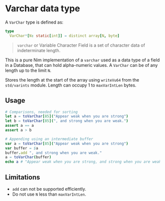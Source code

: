 # Varchar data type

A `VarChar` type is defined as:

```nim
type
  VarChar*[N: static[int]] = distinct array[N, byte]
```

> `varchar` or Variable Character Field is a set of character data of indeterminate length.

This is a pure Nim implementation of a `varchar` used as a data type of a field in a Database,
that can hold alpha-numeric values. A `VarChar` can be of any length up to the limit `N`.

Stores the length at the start of the array using `writeVu64` from the `std/varints` module.
Length can occupy 1 to `maxVarIntLen` bytes.

## Usage

```nim
# Comparisons, needed for sorting
let a = toVarChar[85]("Appear weak when you are strong")
let b = toVarChar[85](", and strong when you are weak.")
assert a == a
assert a > b

# Appending using an intermediate buffer
var a = toVarChar[85]("Appear weak when you are strong")
var buffer = $a
buffer.add ", and strong when you are weak."
a = toVarChar(buffer)
echo a # "Appear weak when you are strong, and strong when you are weak."
```

## Limitations

- `add` can not be supported efficiently.
- Do not use `N` less than `maxVarIntLen`.
